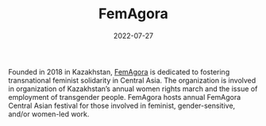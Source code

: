 ﻿---
title: "FemAgora"
linkTitle: "FemAgora"
contributor: ["Aizada Arystanbek"]
date: 2022-07-27
countries: ["Kazakhstan"]
category: ["Local NGO"]
tags: ["feminist NGO", "feminism", "activism", "labor", "LGBTQ"]
date_start: [2018]
date_end: []
data_type: ["qualitative", "narratives", "discourse"] 
language: ["Russian", "Kazakh"]
updated: 2023-05-26
description: 
  FemAgora is dedicated to fostering transnational feminist solidarity in Central Asia.
---

Founded in 2018 in Kazakhstan, [FemAgora](https://femagora.org/) is dedicated to fostering transnational feminist solidarity in Central Asia. The organization is involved in organization of Kazakhstan’s annual women rights march and the issue of employment of transgender people. FemAgora hosts annual FemAgora Central Asian festival for those involved in feminist, gender-sensitive, and/or women-led work.
